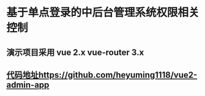 # 基于单点登录的中后台管理系统权限相关控制

## 演示项目采用 vue 2.x vue-router 3.x  

## [代码地址](https://github.com/heyuming1118/vue2-admin-app)https://github.com/heyuming1118/vue2-admin-app


